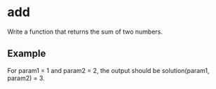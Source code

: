 # add

 Write a function that returns the sum of two numbers.

## Example

For param1 = 1 and param2 = 2, the output should be
solution(param1, param2) = 3.
